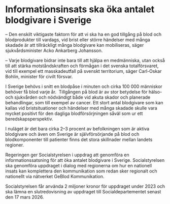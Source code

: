 # Informationsinsats ska öka antalet blodgivare i Sverige

– Den enskilt viktigaste faktorn för att vi ska ha en god tillgång på blod och blodprodukter till vardags, vid brist eller större händelser med många skadade är att tillräckligt många blodgivare kan mobiliseras, säger sjukvårdsminister Acko Ankarberg Johansson.

– Varje blodgivare bidrar inte bara till att hjälpa en medmänniska, utan också till att stärka motståndskraften och förmågan i det svenska totalförsvaret, vid till exempel ett masskadeutfall på svenskt territorium, säger Carl\-Oskar Bohlin, minister för civilt försvar.

I Sverige behövs i snitt en blodpåse i minuten och cirka 100 000 människor behöver få blod varje år.  Tillgången på blod är av stor betydelse för hälso\- och sjukvården och nödvändigt både vid akuta skador och planerade behandlingar, som till exempel av cancer. Ett stort antal blodgivare som kan kallas vid bristsituationer och händelser med många skadade skulle vara mycket positivt för den dagliga blodförsörjningen såväl som ur ett beredskapsperspektiv.

I nuläget är det bara cirka 2–3 procent av befolkningen som är aktiva blodgivare och även om Sverige är självförsörjande på blod och blodkomponenter till patienter finns det stora skillnader mellan landets regioner.

Regeringen ger Socialstyrelsen i uppdrag att genomföra en informationssatsning för att öka antalet blodgivare i Sverige. Socialstyrelsen ska genomföra uppdraget i dialog med regionerna om hur en nationell insats kan komplettera den kommunikation som redan sker regionalt och nationellt via nätverket GeBlod Kommunikation.

Socialstyrelsen får använda 2 miljoner kronor för uppdraget under 2023 och ska lämna en slutredovisning av uppdraget till Socialdepartementet senast den 17 mars 2026\.
